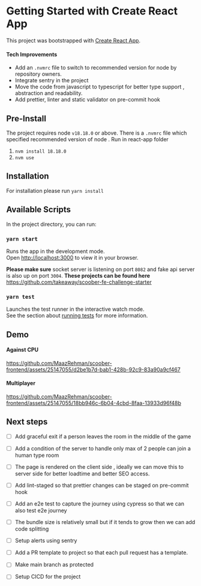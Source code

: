 # Getting Started with Create React App

This project was bootstrapped with [Create React App](https://github.com/facebook/create-react-app).


#### Tech Improvements

- Add an `.nvmrc` file to switch to recommended version for node by repository owners.
- Integrate sentry in the project
- Move the code from javascript to typescript for better type support , abstraction and readability.
- Add prettier, linter and static validator on pre-commit hook

## Pre-Install
The project requires node `v18.18.0` or above. There is a `.nvmrc` file which specified recommended version of node .
Run in react-app folder
1. `nvm install 18.18.0`
2. `nvm use`


## Installation
For installation please run
`yarn install` 

## Available Scripts

In the project directory, you can run:

### `yarn start`

Runs the app in the development mode.\
Open [http://localhost:3000](http://localhost:3000) to view it in your browser.

**Please make sure** socket server is listening on port `8082` and fake api server is also up on port `3004`. 
**These projects can be found here**
https://github.com/takeaway/scoober-fe-challenge-starter

### `yarn test`

Launches the test runner in the interactive watch mode.\
See the section about [running tests](https://facebook.github.io/create-react-app/docs/running-tests) for more information.

## Demo
#### Against CPU

https://github.com/MaazRehman/scoober-frontend/assets/25147055/d2be1b7d-bab1-428b-92c9-83a90a9cf467

#### Multiplayer 

https://github.com/MaazRehman/scoober-frontend/assets/25147055/18bb946c-6b04-4cbd-8faa-13933d96f48b

## Next steps
- [ ] Add graceful exit if a person leaves the room in the middle of the game
- [ ] Add a condition of the server to handle only max of 2 people can join a human type room
- [ ] The page is rendered on the client side , ideally we can move this to server side for better loadtime and better SEO access.
- [ ] Add lint-staged so that prettier changes can be staged on pre-commit hook
- [ ] Add an e2e test to capture the journey using cypress so that we can also test e2e journey
- [ ] The bundle size is relatively small but if it tends to grow then we can add code splitting
- [ ] Setup alerts using sentry
- [ ] Add a PR template to project so that each pull request has a template.
- [ ] Make main branch as protected
- [ ] Setup CICD for the project


